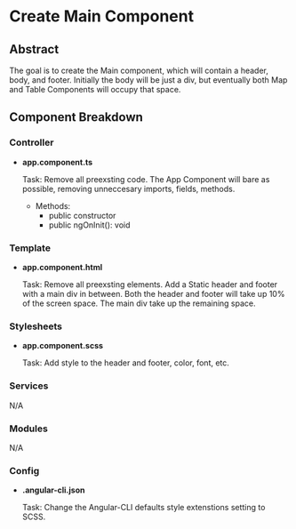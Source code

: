 # Create Main Component

## Abstract
The goal is to create the Main component, which will contain a header, body, and footer. Initially the body will be just a div, but eventually both Map and Table Components will occupy that space. 
## Component Breakdown
### Controller
* **app.component.ts**
  
  Task: Remove all preexsting code. The App Component will bare as possible, removing unneccesary imports, fields, methods.
  * Methods:
    * public constructor
    * public ngOnInit(): void

### Template
* **app.component.html**
  
  Task: Remove all preexsting elements. Add a Static header and footer with a main div in between. Both the header and footer will take up 10% of the screen space. The main div take up the remaining space.
  
### Stylesheets
* **app.component.scss** 
  
  Task: Add style to the header and footer, color, font, etc. 

### Services
N/A

### Modules
N/A

### Config
* **.angular-cli.json**

  Task: Change the Angular-CLI defaults style extenstions setting to SCSS.
